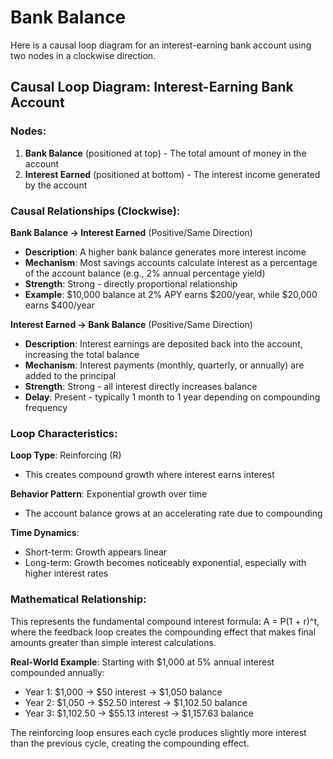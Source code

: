 # Bank Balance

Here is a causal loop diagram for an interest-earning bank account using two nodes in a clockwise direction.

## Causal Loop Diagram: Interest-Earning Bank Account

### Nodes:
1. **Bank Balance** (positioned at top) - The total amount of money in the account
2. **Interest Earned** (positioned at bottom) - The interest income generated by the account

### Causal Relationships (Clockwise):

**Bank Balance → Interest Earned** (Positive/Same Direction)
- **Description**: A higher bank balance generates more interest income
- **Mechanism**: Most savings accounts calculate interest as a percentage of the account balance (e.g., 2% annual percentage yield)
- **Strength**: Strong - directly proportional relationship
- **Example**: $10,000 balance at 2% APY earns $200/year, while $20,000 earns $400/year

**Interest Earned → Bank Balance** (Positive/Same Direction)  
- **Description**: Interest earnings are deposited back into the account, increasing the total balance
- **Mechanism**: Interest payments (monthly, quarterly, or annually) are added to the principal
- **Strength**: Strong - all interest directly increases balance
- **Delay**: Present - typically 1 month to 1 year depending on compounding frequency

### Loop Characteristics:

**Loop Type**: Reinforcing (R)
- This creates compound growth where interest earns interest

**Behavior Pattern**: Exponential growth over time
- The account balance grows at an accelerating rate due to compounding

**Time Dynamics**: 
- Short-term: Growth appears linear
- Long-term: Growth becomes noticeably exponential, especially with higher interest rates

### Mathematical Relationship:
This represents the fundamental compound interest formula: A = P(1 + r)^t, where the feedback loop creates the compounding effect that makes final amounts greater than simple interest calculations.

**Real-World Example**: 
Starting with $1,000 at 5% annual interest compounded annually:
- Year 1: $1,000 → $50 interest → $1,050 balance
- Year 2: $1,050 → $52.50 interest → $1,102.50 balance  
- Year 3: $1,102.50 → $55.13 interest → $1,157.63 balance

The reinforcing loop ensures each cycle produces slightly more interest than the previous cycle, creating the compounding effect.